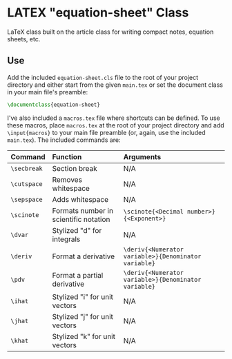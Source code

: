 # LATEX "equation-sheet" Class

LaTeX class built on the article class for writing compact notes, equation sheets, etc.


## Use

Add the included `equation-sheet.cls` file to the root of your project directory and either start from the given `main.tex` or set the document class in your main file's preamble:

```tex
\documentclass{equation-sheet}
```

I've also included a `macros.tex` file where shortcuts can be defined. To use these macros, place `macros.tex` at the root of your project directory and add `\input{macros}` to your main file preamble (or, again, use the included `main.tex`). The included commands are:

| Command     | Function                              | Arguments                                            |
| :---------- | :------------------------------------ | :--------------------------------------------------- |
| `\secbreak` | Section break                         | N/A                                                  |
| `\cutspace` | Removes whitespace                    | N/A                                                  |
| `\sepspace` | Adds whitespace                       | N/A                                                  |
| `\scinote`  | Formats number in scientific notation | `\scinote{<Decimal number>}{<Exponent>}`             |
| `\dvar`     | Stylized "d" for integrals            | N/A                                                  |
| `\deriv`    | Format a derivative                   | `\deriv{<Numerator variable>}{Denominator variable}` |
| `\pdv`      | Format a partial derivative           | `\deriv{<Numerator variable>}{Denominator variable}` |
| `\ihat`     | Stylized "i" for unit vectors         | N/A                                                  |
| `\jhat`     | Stylized "j" for unit vectors         | N/A                                                  |
| `\khat`     | Stylized "k" for unit vectors         | N/A                                                  |